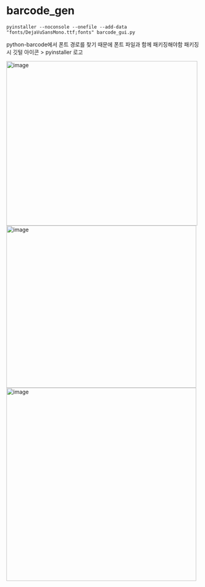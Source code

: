 # barcode_gen

```
pyinstaller --noconsole --onefile --add-data "fonts/DejaVuSansMono.ttf;fonts" barcode_gui.py
```

python-barcode에서 폰트 경로를 찾기 때문에 폰트 파일과 함께 패키징해야함
패키징 시 깃털 아이콘 > pyinstaller 로고

<img width="499" height="430" alt="image" src="https://github.com/user-attachments/assets/d5055b5c-5eff-418d-a51d-c1486bf7ea41" />
<br>
<img width="496" height="424" alt="image" src="https://github.com/user-attachments/assets/fe1f4472-da82-443c-94a7-cbb07bcc39e7" />
<br>
<img width="496" height="505" alt="image" src="https://github.com/user-attachments/assets/99ad5939-8b78-4bf9-af04-12f5b316748e" />
